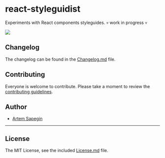 # react-styleguidist

Experiments with React components styleguides. :skull: work in progress :skull:

![](https://s3.amazonaws.com/f.cl.ly/items/3e0u2n271y182F1N0k3K/Screen%20Recording%202015-09-07%20at%2010.30%20AM.gif)

## Changelog

The changelog can be found in the [Changelog.md](Changelog.md) file.

## Contributing

Everyone is welcome to contribute. Please take a moment to review the [contributing guidelines](Contributing.md).

## Author

* [Artem Sapegin](http://sapegin.me)

---

## License

The MIT License, see the included [License.md](License.md) file.
